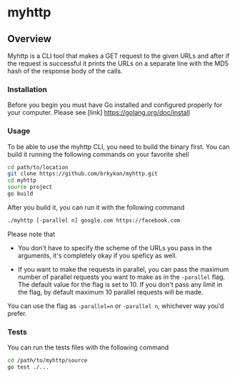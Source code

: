 # myhttp

## Overview

Myhttp is a CLI tool that makes a GET request to the given URLs and after if the request is successful it prints the URLs on a separate line with the MD5 hash of the response body of the calls.

### Installation
Before you begin you must have Go installed and configured properly for your computer. Please see [link] https://golang.org/doc/install

### Usage
To be able to use the myhttp CLI, you need to build the binary first. You can build it running the following commands on your favorite shell
```sh
cd path/to/location
git clone https://github.com/brkykan/myhttp.git
cd myhttp
source project
go build
```

After you build it, you can run it with the following command

```sh
./myhttp [-parallel n] google.com https://facebook.com
```

Please note that 

* You don't have to specify the scheme of the URLs you pass in the arguments, it's completely okay if you speficy as well.

* If you want to make the requests in parallel, you can pass the maximum number of parallel requests you want to make as in the `-parallel` flag. The default value for the flag is set to 10. If you don't pass any limit in the flag, by default maximum 10 parallel requests will be made.

You can use the flag as `-parallel=n` or `-parallel n`, whichever way you'd prefer.
### Tests

You can run the tests files with the following command

```sh
cd /path/to/myhttp/source
go test ./...
```
